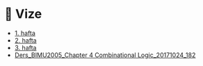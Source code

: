 # 📅 Vize

<!--Index-->

- [1. hafta ](1.%20hafta%20.pdf)
- [2. hafta](2.%20hafta.pdf)
- [3. hafta](3.%20hafta.pdf)
- [Ders_BIMU2005_Chapter 4 Combinational Logic_20171024_182](Ders_BIMU2005_Chapter%204%20Combinational%20Logic_20171024_182.pdf)

<!--Index-->
